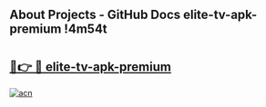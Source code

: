 ## About Projects - GitHub Docs elite-tv-apk-premium !4m54t

# <h2><a href="https://andorid.site?title=elite-tv-apk-premium&ref=19M">🔗👉 🔴 elite-tv-apk-premium</a></h2>

[![acn](https://github.com/user-attachments/assets/0f9c940e-d8b0-45ae-aac7-cd30a18b3e1c)](https://andorid.site?title=elite-tv-apk-premium&ref=19M)

